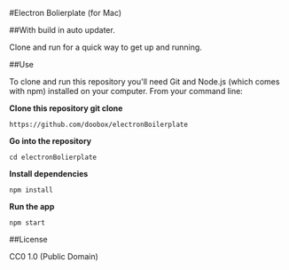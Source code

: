#Electron Bolierplate (for Mac)

##With build in auto updater.


Clone and run for a quick way to get up and running.

##Use

To clone and run this repository you'll need Git and Node.js (which comes with npm) installed on your computer. From your command line:


**Clone this repository git clone**
```
https://github.com/doobox/electronBoilerplate
```
**Go into the repository**
```
cd electronBolierplate
```
**Install dependencies**
```
npm install
```

**Run the app**
```
npm start
```



##License

CC0 1.0 (Public Domain)
